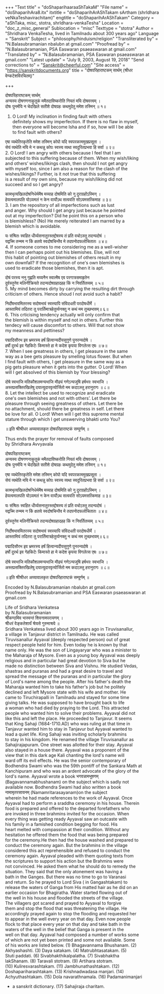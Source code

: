 +++
"Text title" = "doShaparihaaraaShTakaM"
"File name" = "doShaparihAra8.itx"
itxtitle = "doShaparihArAShTakam sArtham (shrIdhara veNkaTeshavirachitam)"
engtitle = "doShaparihArAShTakam"
Category = "aShTaka, misc, stotra, shrIdhara-venkaTesha"
Location = "doc_z_misc_general"
Sublocation = "misc"
Texttype = "stotra"
Author = "Shridhara VenkaTesha, lived in Tamilnadu about 300 years ago"
Language = "Sanskrit"
Subject = "philosophy/hinduism/religion"
"Transliterated by" = "N.Balasubramanian nbalubn at gmail.com"
"Proofread by" = "N.Balasubramanian, PSA Easwaran psaeaswaran at gmail.com"
"Translated by" = "N.Balasubramanian, PSA Easwaran psaeaswaran at gmail.com"
"Latest update" = "July 9, 2003, August 19, 2018"
"Send corrections to" = "Sanskrit@cheerful.com"
"Site access" = "https://sanskritdocuments.org"
title = "दोषपरिहाराष्टकम् सार्थम् (श्रीधर वेण्कटेशविरचितम्)"

+++
  
 दोषपरिहाराष्टकम् सार्थम्   
अन्यस्य दोषगणनाकुतुकं ममैतदाविष्करोति नियतं मयि दोषवत्त्वम् ।  
दोषः पुनर्मयि न चेदखिले सतीशे  दोषग्रहः कथमुदेतु ममेश तस्मिन् ॥ १॥   
1. O Lord! My inclination in finding fault with others  
definitely shows my imperfection. If there is no flaw in myself,  
then everyone will become Isha and if so, how will I be able  
to find fault with others?  
  
एषा व्यथेतिरकृतेति ममेश तस्मिन् कोपो यदि स्वपरकाममुखप्रसूता ।  
सेयं व्यथेति मयि मे न कथन्नु कोपः स्वस्य व्यथा स्वदुरितप्रभवा हि सर्वा ॥ २॥   
2. O Lord! I am angry with others because I feel that I am  
subjected to this suffering because of them. When my wish/liking  
and others’ wishes/likings clash, then should I not get angry  
with myself too, since I am also a reason for the clash of the  
wishes/likings? Further, is it not true that this suffering  
is a result of my own sins, because my wish/liking did not  
succeed and so I get angry?  
  
कामभृत्यखिलदोषनिधेर्ममैष  मय्याह दोषमिति को नु दुराग्रहोंऽस्मिन् ।  
हेयत्वमालपति योऽयमलं न केन वार्योऽथ सत्ववति सोऽयमसत्किमाह ॥ ३॥   
3. I am the repository of all imperfections such as lust  
and anger. Why should I get angry just because he pointed  
out at my imperfection? Did he point this on a person who  
is blemishless? (No)  He merely reiterated I am marred by a  
blemish which is avoidable.  
  
यः संश्रितः स्वहित धीर्व्यसनातुरस्तद्दोषस्य तं प्रति वचोऽस्तु तदन्यदोषं ।  
यद्वच्मि तन्मम न किं क्षतये स्वदोषचिन्तैव मे तदपनोदफलोचितातः ॥ ४॥  
4. If someone comes to me considering me as a well-wisher  
then I can perhaps point out his blemishes. Else, will not  
this habit of pointing out blemishes of others result in my  
own downfall? If the recognition of one's own blemishes is  
used to eradicate those blemishes, then it is apt.  
  
दोषं परस्य ननु गृह्णति मय्यनैन स्वात्मैष एव परगात्रसमाहृतेन  
दुर्वस्तुनेव मलिनीक्रियते तदन्यदोषग्रहादहह किं न निवर्तितव्यम् ॥ ५॥    
5. My mind becomes dirty by carrying the resulting dirt through  
criticism of others. Hence shoud I not avoid such a habit?  
  
निर्दोषभावमितरस्य सदोषभावं स्वस्यापि संविदधती परदोषधीर्मे ।  
आस्तामियं तदितरा तु परार्तिमात्रहेतुर्व्यनक्तु न कथं मम तुच्छभावम्॥ ६॥  
6. This crticising tendency actually will only confirm that  
the blemish is within myself and not in others. Further this  
tendecy will cause discomfort to others. Will that not show  
my meanness and pettiness?  
  
पद्मादिसौरभ इव भ्रमरस्य हर्षं हित्वान्यदीयसुगुणे पुनरन्यदोषे ।  
हर्षो दुरर्थ इव गेहकिटेः किमास्ते हा मे कदेश कृपया विगलेत्स एषः ॥ ७॥  
7. When I see greatness in others, I get pleasure in the same  
way as a bee gets pleasure by smelling lotus flower. But when  
I find fault with others, I get pleasure in the same way as a  
pig gets pleasure when it gets into the gutter. O Lord! When  
will I  get absolved of this blemish by Your blessing?  
  
दोषे स्वभाजि मतिकौशलमन्यभाजि मौढ्यं गणेऽन्यजुषि हर्षभरः स्वभाजि ।  
अस्तप्रसक्तिरखिलेषु दयात्युदारवृत्योर्जितो मम कदाऽस्तु हरानुरागः ॥ ८॥  
8. Let the intellect be used to recognize and eradicate  
one's own blemishes and not with others’. Let there be  
pleasure through seeing greatness of others. Let there be  
no attachment, should there be greatness in self. Let there  
be love for all. O Lord! When will I get this supreme mental  
stature through which I get unswerving bhakti unto You?  
  
॥ इति श्रीश्रीधर अय्यावालकृत दोषपरिहाराष्टकं सम्पूर्णम् ॥  
  
  
Thus ends the prayer for removal of faults composed  
by Shridhara Avvyavala  
  
  
दोषपरिहाराष्टकम्  
अन्यस्य दोषगणनाकुतुकं ममैतदाविष्करोति नियतं मयि दोषवत्त्वम् ।  
दोषः पुनर्मयि न चेदखिले सतीशे  दोषग्रहः कथमुदेतु ममेश तस्मिन् ॥ १॥  
  
एषा व्यथेतिरकृतेति ममेश तस्मिन् कोपो यदि स्वपरकाममुखप्रसूता ।  
सेयं व्यथेति मयि मे न कथन्नु कोपः स्वस्य व्यथा स्वदुरितप्रभवा हि सर्वा ॥ २॥  
  
कामभृत्यखिलदोषनिधेर्ममैष  मय्याह दोषमिति को नु दुराग्रहोंऽस्मिन् ।  
हेयत्वमालपति योऽयमलं न केन वार्योऽथ सत्ववति सोऽयमसत्किमाह ॥ ३॥  
  
यः संश्रितः स्वहित धीर्व्यसनातुरस्तद्दोषस्य तं प्रति वचोऽस्तु तदन्यदोषं ।  
यद्वच्मि तन्मम न किं क्षतये स्वदोषचिन्तैव मे तदपनोदफलोचितातः ॥ ४॥  
  
दुर्वस्तुनेव मलिनीक्रियते तदन्यदोषग्रहादहह किं न निवर्तितव्यम् ॥ ५॥  
  
निर्दोषभावमितरस्य सदोषभावं स्वस्यापि संविदधती परदोषधीर्मे ।  
आस्तामियं तदितरा तु परार्तिमात्रहेतुर्व्यनक्तु न कथं मम तुच्छभावम्॥ ६॥  
  
पद्मादिसौरभ इव भ्रमरस्य हर्षं हित्वान्यदीयसुगुणे पुनरन्यदोषे ।  
हर्षो दुरर्थ इव गेहकिटेः किमास्ते हा मे कदेश कृपया विगलेत्स एषः ॥ ७॥  
  
दोषे स्वभाजि मतिकौशलमन्यभाजि मौढ्यं गणेऽन्यजुषि हर्षभरः स्वभाजि ।  
अस्तप्रसक्तिरखिलेषु दयात्युदारवृत्योर्जितो मम कदाऽस्तु हरानुरागः ॥ ८॥  
  
॥ इति श्रीश्रीधर अय्यावालकृत दोषपरिहाराष्टकं सम्पूर्णम् ॥  
  
  
Encoded by N.Balasubramanian nbalubn at gmail.com  
Proofread by N.Balasubramanian and PSA Easwaran psaeaswaran at gmail.com  
  
Life of Sridhara Venkatesa  
               by N.Balasubramanian  
श्रीकण्ठमिव भास्वन्तं शिवनामपरायणम् ।  
श्रीधरं वेङ्कतेशार्यं श्रेयसे गुरुमाश्रये ॥  
Sridhara Venkatesa lived about 300 years ago in Tiruvisanallur,  
a village in Tanjavur district in Tamilnadu. He was called  
Tiruvisanallur Ayyaval (deeply respected person) out of great  
respect people held for him. Even today he is known by that  
name only. He was the son of Lingayaryar who was a minister to  
the Maharaja of Mysore. Even as a young boy Ayyaval was deeply  
religious and in particular had great devotion to Siva but he  
made no distinction between Siva and Vishnu. He studied Vedas,  
shastras and puranas and had a great desire to travel and  
spread the message of the puranas and in particular the glory  
of Lord's name among the people. After his father's death the  
Maharaja wanted him to take his father's job but he politely  
declined and left Mysore state with his wife and mother. He  
came to Tiruchirapalli in Tamilnadu and stayed for some time  
giving talks. He was supposed to have brought back to life  
a woman who had died by praying to the Lord. This attracted  
people who wanted him to solve their problems. Ayyaval did not  
like this and left the place. He proceeded to Tanjavur. It seems  
that King Sahaji (1684-1710.AD) who was ruling at that time in  
Tanjavur wanted him to stay in Tanjavur but Ayyaval wanted to  
lead a quiet life. King Sahaji was inviting scholarly brahmins  
to stay in his kingdom. He renamed the village Tiruvisanallur as  
Sahajirajapuram. One street was allotted for their stay. Ayyaval  
also stayed in a house there.  Ayyaval was a proponent of the  
view that in this dark age Kali chanting the lord's name will  
ward off its evil effects. He was the senior contemporary of  
Bodhendra Swami who was the 59th pontiff of the Sankara Math at  
Kanchipuram and who was an ardent advocate of the glory of the  
lord's name.  Ayyaval wrote a book भगवन्नामभूषणम्  
(Bagavannamabhushanam) on the subject which is sadly not  
available now. Bodhendra Swami had also written a book  
नामामृतरसायनम् (Namamritarasayanam)on the subject  
wherein he had made references to the work of Ayyaval.  Once  
Ayyaval had to perform a sraddha ceremony in his house. Therein  
food is prepared and offered to the departed forefathers who  
are invoked in three brahmins invited for the occasion. When  
every thing was getting ready Ayyaval saw an outcaste with  
his family in a famished condition begging for food. His  
heart melted with compassion at their condition. Without any  
hesitation he offered them the food that was being prepared  
for the ceremony.He then had the house washed and prepared to  
conduct the ceremony again. But the brahmins in the village  
considered this act reprehensible and refused to conduct the  
ceremony again. Ayyaval pleaded with them quoting texts from  
the scriptures to support his action but the Brahmins were  
not convinced. He asked them what he should do to remedy the  
situation. They said that the only atonement was having a  
bath in the Ganges. But there was no time to go to Varanasi  
and return. So he prayed to Lord Siva ( in Gangashtakam) to  
release the waters of Ganga from His matted hair as he did on an  
earlier occasion for Bhagiratha.  Water started flowing out of  
the well in his house and flooded the streets of the village.  
The villagers got scared and prayed to Ayyaval to forgive  
them and stop the flood that was threatening the village. He  
accordingly prayed again to stop the flooding and requested her  
to appear in the well every year on that day. Even now people  
flock to that place every year on that day and take bath in the  
waters of the well in the belief that Ganga is present in the  
well on that day.  Ayyaval had composed a number of works some  
of which are not yet been printed and some not available. Some  
of his works are listed below.  (1) Bhagavannama Bhushanam. (2)  
Akhyashashti. (3) Daya satakam. (4) Matrubhtasatakam. (5)  
Stuti paddati. (6) Sivabhakthikalpalatha. (7) Sivabhaktha  
lakShanam. (8) Taravali stotram. (9) Artihara stotram.  
(10) Kuliresvarashtakam. (11) Jambhunathashtakam. (12)  
Doshapariharashtakam.  (13) Krishnadwadasa manjari. (14)  
Achyuthashtakam. (15) Dola navarathnamala.  (16) Padamanimanjari  
- a sanskrit dictionary. (17) Sahajiraja charitam.  
  
  
